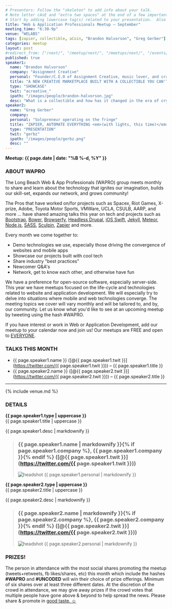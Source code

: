 ```yaml
---
# Presenters: Follow the "skeleton" to add info about your talk.
# Note letter cAsE and "extra two spaces" at the end of a few important lines.
# Start by adding lowercase tag(s) related to your presentation.  Also add "Your Name" as a tag.
title: "Web & Application Professionals Meetup – September"
meeting_time: "6:30-9p"
venue: "WELABS"
tags: [zapier, collectible, aCoin, "Brandon Halvorson", "Greg Gerber"]
categories: meetup
layout: post
#redirect_from: ["/next/", "/meetup/next/", "/meetups/next/", "/events/next/"]
published: true
speaker1:
  name: "Brandon Halvorson"
  company: "Assignment Creative"
  personal: "Founder/C.E.O of Assignment Creative, music lover, and craft beer drinker."
  title: "A NEW CREATIVE MARKETPLACE BUILT WITH A COLLECTIBLE YOU CAN'T TOUCH"
  type: "SHOWCASE"
  twit: "acreative_"
  ipath: "/images/people/brandon-halvorson.jpg"
  desc: "What is a collectible and how has it changed in the era of cryptocurrency? A demo and discussion on how an intangible digital product can change the music industry and more. In addition to the demo, we'd like to spark a discussion on if/how users will build a relationship (like your favorite record/painting/G.I. Joe Collectable) but with a 'file' thats value/worth is based on the access it provides OR a psychological attachment. Presented by Assignment Creative.  "
speaker2:
  name: "Greg Gerber"
  company:
  personal: "Solopreneur operating on the fringe"
  title: "ZAPIER, AUTOMATE EVERYTHING <em>(with lights, this time)</em>"
  type: "PRESENTATION"
  twit: "gerbz"
  ipath: "/images/people/gerbz.png"
  desc: ""
---
```


**Meetup: {{ page.date | date: "%B %-d, %Y" }}**  

### ABOUT WAPRO  
The Long Beach Web & App Professionals (WAPRO) group meets monthly to share and learn about the technology that ignites our imagination, builds our skill-set, expands our network, and grows community!  

The Pros that have worked on/for projects such as Spacex, Riot Games, X-prize, Adobe, Toyota Motor Sports, VMWare, UCLA, CSULB, AARP, and more ... have shared amazing talks this year on tech and projects such as [Bootstrap](http://getbootstrap.com/), [Bower](http://bower.io), [Browserfy](http://browserify.org/), [Headless Drupal](https://github.com/davidhwang/horseman), [iOS Swift](https://developer.apple.com/swift/), [Jekyll](http://jekyllrb.com), [Meteor](https://www.meteor.com/), [Node.js](https://iojs.org/en/), [SASS](http://sass-lang.com/), [Sculpin](http://sculpin.io), [Zapier](http://zapier.com) and more.

Every month we come together to:

* Demo technologies we use, especially those driving the convergence of websites and mobile apps
* Showcase our projects built with cool tech
* Share industry "best practices"
* Newcomer Q&A's
* Network, get to know each other, and otherwise have fun


We have a preference for open-source software, especially server-side.  This year we have meetups focused on the life-cycle and technologies related to website and application development.  We will especially try to delve into situations where mobile and web technologies converge.  The meeting topics we cover will vary monthly and will be tailored to, and by, our community.  Let us know what you'd like to see at an upcoming meetup by tweeting using the hash #WAPRO.  

If you have interest or work in Web or Application Development, add our meetup to your calendar now and join us! Our meetups are FREE and open to [EVERYONE](https://github.com/uncodedlb/uncoded-policies).  


### TALKS THIS MONTH  
- {{ page.speaker1.name }} ([@{{ page.speaker1.twit }}](https://twitter.com/{{ page.speaker1.twit }})) – {{ page.speaker1.title }}  
- {{ page.speaker2.name }} ([@{{ page.speaker2.twit }}](https://twitter.com/{{ page.speaker2.twit }})) – {{ page.speaker2.title }}


--------

{% include venue.md %}


### DETAILS  

**{{ page.speaker1.type | uppercase }}**  
{{ page.speaker1.title | uppercase }}  

{{ page.speaker1.desc | markdownify }}  

> ### {{ page.speaker1.name | markdownify }}{% if page.speaker1.company %}, {{ page.speaker1.company }}{% endif %}  ([@{{ page.speaker1.twit }}](https://twitter.com/{{ page.speaker1.twit }}))  
> <img src="{{ site.baseurl }}{{ page.speaker1.ipath }}" alt="headshot" class="headshot">
> {{ page.speaker1.personal | markdownify }}  

**{{ page.speaker2.type | uppercase }}**  
{{ page.speaker2.title | uppercase }}

{{ page.speaker2.desc | markdownify }}  

> ### {{ page.speaker2.name | markdownify }}{% if page.speaker2.company %}, {{ page.speaker2.company }}{% endif %}  ([@{{ page.speaker2.twit }}](https://twitter.com/{{ page.speaker2.twit }}))  
> <img src="{{ site.baseurl }}{{ page.speaker2.ipath }}" alt="headshot" class="headshot">
> {{ page.speaker2.personal | markdownify }}  





### PRIZES!  

The person in attendance with the most social shares promoting the meetup (tweets+retweets, fb likes/shares, etc) this month which include the hashes **#WAPRO** and **#UNCODED** will win their choice of prize offerings.  Minimum of six shares over at least three different dates.  At the discretion of the crowd in attendance, we may give away prizes if the crowd votes that multiple people have gone above & beyond to help spread the news.  Please share & promote in [good taste. ☺](https://github.com/uncodedlb/uncoded-policies)
